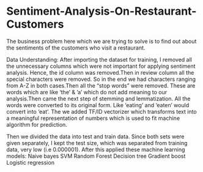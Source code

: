 # Sentiment-Analysis-On-Restaurant-Customers
The business problem here which we are trying to solve is to find out about the sentiments of the customers who visit a restaurant.

Data Understanding:
After importing the dataset for training, I removed all the unnecessary columns which were not important for applying sentiment analysis. 
Hence, the id column was removed.Then in review column all the special characters were removed. So in the end we had characters ranging from A-Z 
in both cases.Then all the “stop words” were removed. These are words which are like ‘the’ & ’a’ which do not add meaning to our analysis.Then came 
the next step of stemming and lemmatization. All the words were converted to its original form. Like ‘eating’ and ‘eaten’ would convert into ‘eat’.
The we added TF/ID vectorizer which transforms text into a meaningful representation of numbers which is used to fit machine algorithm for prediction. 


Then we divided the data into test and train data. Since both sets were given separately, I kept the test size, which was separated from training data,
very low (i.e 0.000001). After this applied these machine learning models:
Naive bayes
SVM
Random Forest
Decision tree 
Gradient boost
Logistic regression
